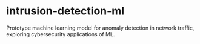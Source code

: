 # intrusion-detection-ml
Prototype machine learning model for anomaly detection in network traffic, exploring cybersecurity applications of ML.
